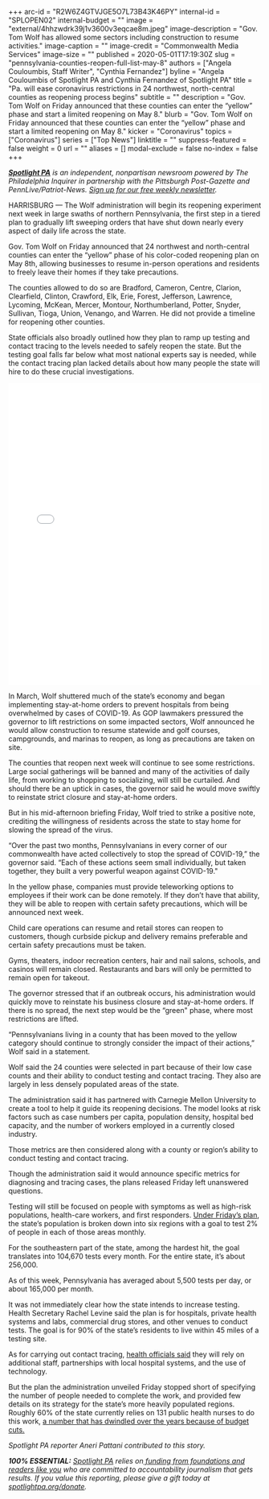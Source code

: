 +++
arc-id = "R2W6Z4GTVJGE5O7L73B43K46PY"
internal-id = "SPLOPEN02"
internal-budget = ""
image = "external/4hhzwdrk39j1v3600v3eqcae8m.jpeg"
image-description = "Gov. Tom Wolf has allowed some sectors including construction to resume activities."
image-caption = ""
image-credit = "Commonwealth Media Services"
image-size = ""
published = 2020-05-01T17:19:30Z
slug = "pennsylvania-counties-reopen-full-list-may-8"
authors = ["Angela Couloumbis, Staff Writer", "Cynthia Fernandez"]
byline = "Angela Couloumbis of Spotlight PA and Cynthia Fernandez of Spotlight PA"
title = "Pa. will ease coronavirus restrictions in 24 northwest, north-central counties as reopening process begins"
subtitle = ""
description = "Gov. Tom Wolf on Friday announced that these counties can enter the “yellow” phase and start a limited reopening on May 8."
blurb = "Gov. Tom Wolf on Friday announced that these counties can enter the “yellow” phase and start a limited reopening on May 8."
kicker = "Coronavirus"
topics = ["Coronavirus"]
series = ["Top News"]
linktitle = ""
suppress-featured = false
weight = 0
url = ""
aliases = []
modal-exclude = false
no-index = false
+++

<a href="https://www.spotlightpa.org/"><i><b>Spotlight PA</b></i></a><i> is an independent, nonpartisan newsroom powered by The Philadelphia Inquirer in partnership with the Pittsburgh Post-Gazette and PennLive/Patriot-News. </i><a href="https://www.spotlightpa.org/newsletters"><i>Sign up for our free weekly newsletter</i></a><i>.</i>

HARRISBURG — The Wolf administration will begin its reopening experiment next week in large swaths of northern Pennsylvania, the first step in a tiered plan to gradually lift sweeping orders that have shut down nearly every aspect of daily life across the state.

Gov. Tom Wolf on Friday announced that 24 northwest and north-central counties can enter the “yellow” phase of his color-coded reopening plan on May 8th, allowing businesses to resume in-person operations and residents to freely leave their homes if they take precautions.

The counties allowed to do so are Bradford, Cameron, Centre, Clarion, Clearfield, Clinton, Crawford, Elk, Erie, Forest, Jefferson, Lawrence, Lycoming, McKean, Mercer, Montour, Northumberland, Potter, Snyder, Sullivan, Tioga, Union, Venango, and Warren. He did not provide a timeline for reopening other counties.

State officials also broadly outlined how they plan to ramp up testing and contact tracing to the levels needed to safely reopen the state. But the testing goal falls far below what most national experts say is needed, while the contact tracing plan lacked details about how many people the state will hire to do these crucial investigations.

<iframe title="Pennsylvania Begins to Reopen" aria-label="USA pennsylvania counties choropleth map" id="datawrapper-chart-ua5rg" src="//datawrapper.dwcdn.net/ua5rg/2/" scrolling="no" frameborder="0" style="width: 0; min-width: 100% !important; border: none;" height="600"></iframe><script type="text/javascript">!function(){"use strict";window.addEventListener("message",function(a){if(void 0!==a.data["datawrapper-height"])for(var e in a.data["datawrapper-height"]){var t=document.getElementById("datawrapper-chart-"+e)||document.querySelector("iframe[src*='"+e+"']");t&&(t.style.height=a.data["datawrapper-height"][e]+"px")}})}();
</script>

In March, Wolf shuttered much of the state’s economy and began implementing stay-at-home orders to prevent hospitals from being overwhelmed by cases of COVID-19. As GOP lawmakers pressured the governor to lift restrictions on some impacted sectors, Wolf announced he would allow construction to resume statewide and golf courses, campgrounds, and marinas to reopen, as long as precautions are taken on site.

The counties that reopen next week will continue to see some restrictions. Large social gatherings will be banned and many of the activities of daily life, from working to shopping to socializing, will still be curtailed. And should there be an uptick in cases, the governor said he would move swiftly to reinstate strict closure and stay-at-home orders.

But in his mid-afternoon briefing Friday, Wolf tried to strike a positive note, crediting the willingness of residents across the state to stay home for slowing the spread of the virus.

“Over the past two months, Pennsylvanians in every corner of our commonwealth have acted collectively to stop the spread of COVID-19,” the governor said. “Each of these actions seem small individually, but taken together, they built a very powerful weapon against COVID-19."

In the yellow phase, companies must provide teleworking options to employees if their work can be done remotely. If they don’t have that ability, they will be able to reopen with certain safety precautions, which will be announced next week.

Child care operations can resume and retail stores can reopen to customers, though curbside pickup and delivery remains preferable and certain safety precautions must be taken.

<script src="https://www.spotlightpa.org/embed.js" async></script><div data-spl-embed-version="1" data-spl-src="https://www.spotlightpa.org/embeds/donate/"></div>


Gyms, theaters, indoor recreation centers, hair and nail salons, schools, and casinos will remain closed. Restaurants and bars will only be permitted to remain open for takeout.

The governor stressed that if an outbreak occurs, his administration would quickly move to reinstate his business closure and stay-at-home orders. If there is no spread, the next step would be the “green" phase, where most restrictions are lifted.

“Pennsylvanians living in a county that has been moved to the yellow category should continue to strongly consider the impact of their actions,” Wolf said in a statement.

Wolf said the 24 counties were selected in part because of their low case counts and their ability to conduct testing and contact tracing. They also are largely in less densely populated areas of the state.

The administration said it has partnered with Carnegie Mellon University to create a tool to help it guide its reopening decisions. The model looks at risk factors such as case numbers per capita, population density, hospital bed capacity, and the number of workers employed in a currently closed industry.

Those metrics are then considered along with a county or region’s ability to conduct testing and contact tracing.

<script src="https://www.spotlightpa.org/embed.js" async></script><div data-spl-embed-version="1" data-spl-src="https://www.spotlightpa.org/embeds/newsletter/"></div>

Though the administration said it would announce specific metrics for diagnosing and tracing cases, the plans released Friday left unanswered questions.

Testing will still be focused on people with symptoms as well as high-risk populations, health-care workers, and first responders. <a href="https://www.spotlightpa.org/news/2020/05/pennsylvania-coronavirus-testing-benchmark-capacity/" target="_blank">Under Friday’s plan</a>, the state’s population is broken down into six regions with a goal to test 2% of people in each of those areas monthly.

For the southeastern part of the state, among the hardest hit, the goal translates into 104,670 tests every month. For the entire state, it’s about 256,000.

As of this week, Pennsylvania has averaged about 5,500 tests per day, or about 165,000 per month.

It was not immediately clear how the state intends to increase testing. Health Secretary Rachel Levine said the plan is for hospitals, private health systems and labs, commercial drug stores, and other venues to conduct tests. The goal is for 90% of the state’s residents to live within 45 miles of a testing site.

As for carrying out contact tracing, <a href="https://www.spotlightpa.org/news/2020/05/pennsylvania-coronavirus-contact-tracing-plan-disease-tracking/" target="_blank">health officials said</a> they will rely on additional staff, partnerships with local hospital systems, and the use of technology.

But the plan the administration unveiled Friday stopped short of specifying the number of people needed to complete the work, and provided few details on its strategy for the state’s more heavily populated regions. Roughly 60% of the state currently relies on 131 public health nurses to do this work, <a href="https://www.spotlightpa.org/news/2020/04/pennsylvania-coronavirus-investigation-contact-tracing-nurses-budget-cuts/" target="_blank">a number that has dwindled over the years because of budget cuts. </a>

<i>Spotlight PA reporter Aneri Pattani contributed to this story.</i>

<i><b>100% ESSENTIAL:</b></i> <a href="https://www.spotlightpa.org/"><i>Spotlight PA</i></a><i> relies on</i><a href="https://www.spotlightpa.org/support"><i> funding from foundations and readers like you</i></a><i> who are committed to accountability journalism that gets results. If you value this reporting, please give a gift today at </i><a href="https://www.spotlightpa.org/donate"><i>spotlightpa.org/donate</i></a><i>.</i>

<script src="https://www.spotlightpa.org/embed.js" async></script><div data-spl-embed-version="1" data-spl-src="https://www.spotlightpa.org/embeds/tips/?tip_text=Do%20you%20have%20a%20tip%20about%20%3Cb%3Ehow%20Pa.'s%20government%20is%20responding%20to%20the%20coronavirus%3C%2Fb%3E%3F%20Tell%20us."></div>

